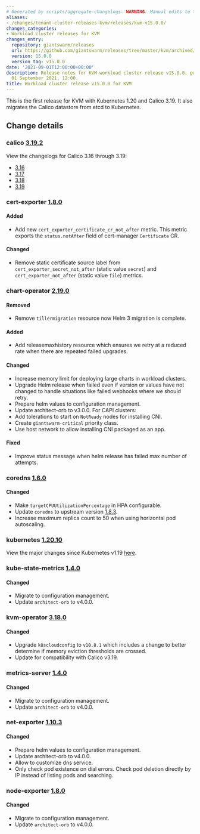 ```yaml
---
# Generated by scripts/aggregate-changelogs. WARNING: Manual edits to this files will be overwritten.
aliases:
- /changes/tenant-cluster-releases-kvm/releases/kvm-v15.0.0/
changes_categories:
- Workload cluster releases for KVM
changes_entry:
  repository: giantswarm/releases
  url: https://github.com/giantswarm/releases/tree/master/kvm/archived/v15.0.0
  version: 15.0.0
  version_tag: v15.0.0
date: '2021-09-01T12:00:00+00:00'
description: Release notes for KVM workload cluster release v15.0.0, published on
  01 September 2021, 12:00.
title: Workload cluster release v15.0.0 for KVM
---
```


This is the first release for KVM with Kubernetes 1.20 and Calico 3.19. It also migrates the Calico datastore from etcd to Kubernetes.

## Change details

### calico [3.19.2](https://github.com/projectcalico/calico/releases/tag/v3.19.2)

View the changelogs for Calico 3.16 through 3.19:
- [3.16](https://docs.projectcalico.org/archive/v3.16/release-notes/#v3160)
- [3.17](https://docs.projectcalico.org/archive/v3.17/release-notes/#v3170)
- [3.18](https://docs.projectcalico.org/archive/v3.18/release-notes/#v3180)
- [3.19](https://docs.projectcalico.org/archive/v3.19/release-notes/#v3190)


### cert-exporter [1.8.0](https://github.com/giantswarm/cert-exporter/releases/tag/v1.8.0)

#### Added

- Add new `cert_exporter_certificate_cr_not_after` metric. This metric exports the `status.notAfter` field of cert-manager `Certificate` CR.

#### Changed

- Remove static certificate source label from `cert_exporter_secret_not_after` (static value `secret`) and `cert_exporter_not_after` (static value `file`) metrics.


### chart-operator [2.19.0](https://github.com/giantswarm/chart-operator/releases/tag/v2.19.0)

#### Removed

- Remove `tillermigration` resource now Helm 3 migration is complete.

#### Added

- Add releasemaxhistory resource which ensures we retry at a reduced rate when
there are repeated failed upgrades.

#### Changed

- Increase memory limit for deploying large charts in workload clusters.
- Upgrade Helm release when failed even if version or values have not changed
to handle situations like failed webhooks where we should retry.
- Prepare helm values to configuration management.
- Update architect-orb to v3.0.0.
For CAPI clusters:
- Add tolerations to start on `NotReady` nodes for installing CNI.
- Create `giantswarm-critical` priority class.
- Use host network to allow installing CNI packaged as an app.

#### Fixed

- Improve status message when helm release has failed max number of attempts.


### coredns [1.6.0](https://github.com/giantswarm/coredns-app/releases/tag/v1.6.0)

#### Changed

- Make `targetCPUUtilizationPercentage` in HPA configurable.
- Update `coredns` to upstream version [1.8.3](https://coredns.io/2021/02/24/coredns-1.8.3-release/).
- Increase maximum replica count to 50 when using horizontal pod autoscaling.


### kubernetes [1.20.10](https://github.com/kubernetes/kubernetes/releases/tag/v1.20.10)

View the major changes since Kubernetes v1.19 [here](https://github.com/kubernetes/kubernetes/blob/master/CHANGELOG/CHANGELOG-1.20.md#changelog-since-v1190).


### kube-state-metrics [1.4.0](https://github.com/giantswarm/kube-state-metrics-app/releases/tag/v1.4.0)

#### Changed

- Migrate to configuration management.
- Update `architect-orb` to v4.0.0.


### kvm-operator [3.18.0](https://github.com/giantswarm/kvm-operator/releases/tag/v3.18.0)

#### Changed

- Upgrade `k8scloudconfig` to `v10.8.1` which includes a change to better determine if memory eviction thresholds are crossed.
- Update for compatibility with Calico v3.19.


### metrics-server [1.4.0](https://github.com/giantswarm/metrics-server-app/releases/tag/v1.4.0)

#### Changed

- Migrate to configuration management.
- Update `architect-orb` to v4.0.0.


### net-exporter [1.10.3](https://github.com/giantswarm/net-exporter/releases/tag/v1.10.3)

#### Changed

- Prepare helm values to configuration management.
- Update architect-orb to v4.0.0.
- Allow to customize dns service.
- Only check pod existence on dial errors. Check pod deletion directly by IP instead of listing pods and searching.

### node-exporter [1.8.0](https://github.com/giantswarm/node-exporter-app/releases/tag/v1.8.0)

#### Changed

- Migrate to configuration management.
- Update `architect-orb` to v4.0.0.

